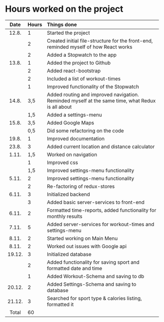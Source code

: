 # Hours worked on the project

| Date | Hours | Things done |
| :----:|:-----| :-----|
| 12.8. | 1    | Started the project |
|       | 2    | Created initial file-structure for the front-end, reminded myself of how React works |
|       | 2    | Added a Stopwatch to the app |
| 13.8. | 1    | Added the project to Github |
|       | 2    | Added react-bootstrap |
|       | 2    | Included a list of workout-times |
|       | 1    | Improved functionality of the Stopwatch |
| 14.8. | 3,5  | Added routing and improved navigation. Reminded myself at the same time, what Redux is all about |
|       | 1,5  | Added a settings-menu |
| 15.8. | 3,5  | Added Google Maps |
|       | 0,5  | Did some refactoring on the code |
| 19.8. | 1    | Improved documentation |
| 23.8. | 3    | Added current location and distance calculator |
| 1.11. | 1,5  | Worked on navigation |
|       | 1    | Improved css |
|       | 1,5  | Improved settings-menu functionality |
| 5.11. | 2    | Improved settings-menu functionality |
|       | 2    | Re-factoring of redux-stores |
| 6.11. | 3    | Initialized backend |
|       | 3    | Added basic server-services to front-end |
| 6.11. | 2    | Formatted time-reports, added functionality for monthly results | 
| 7.11. | 5    | Added server-services for workout-times and settings-menu |
| 8.11. | 2    | Started working on Main Menu |
| 8.11. | 2    | Worked out issues with Google api |
| 19.12.| 3    | Initialized database |
|       | 2    | Added functionality for saving sport and formatted date and time |
|       | 1    | Added Workout-Schema and saving to db | 
| 20.12.| 2    | Added Settings-Schema and saving to database |
| 21.12.| 3    | Searched for sport type & calories listing, formatted it |
| Total | 60   | 
